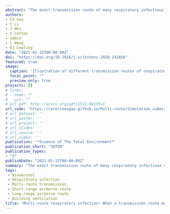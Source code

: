 ```yaml
---
abstract: "The exact transmission route of many respiratory infectious diseases remains a subject for debate to date. The relative contribution ratio of each transmission route is largely undetermined, which is affected by environmental conditions, human behaviour, the host and the microorganism. In this study, a detailed mathematical model is developed to investigate the relative contributions of different transmission routes to a multi-route transmitted respiratory infection. The following transmission routes are considered: long-range airborne transmission, short-range airborne transmission, direction inhalation of medium droplets or droplet nuclei, direct deposition of droplets of all sizes, direct and indirect contact route. It is illustrated that all transmission routes can dominate the total transmission risk under different scenarios. Influential parameters considered include the dose-response rate of different routes, droplet governing size that determines pathogen content in droplets, exposure distance, and pathogen dose transported to the hand of infector. Our multi-route transmission model provided a comprehensive but straightforward method to evaluate the probability of respiratory diseases transmission via different routes. It also established a basis for predicting the impact of individual-level intervention methods such as increasing close-contact distance and wearing protective masks."
authors:
- CX Gao
- Y Li
- J Wei
- S Cotton
- admin
- L Wang 
- BJ Cowling
date: "2021-01-15T00:00:00Z"
doi: "https://doi.org/10.1016/j.scitotenv.2020.141856"
featured: true
image:
  caption: 'Illustration of different transmission routes of respiratory disease in indoor environments. α is the spreading angle of the idealized respiratory jet of the infector and sij is the exposure distance.'
  focal_point: ""
  preview_only: true
projects: []
# links:
# - name: ""
#   url: ""
# url_pdf: http://arxiv.org/pdf/1512.04133v1
url_code: 'https://carolinexgao.github.io/Multi-route/Simulation_submission.html'
# url_dataset: ''
# url_poster: ''
# url_project: ''
# url_slides: ''
# url_source: ''
# url_video: ''
publication: '*Science of The Total Environment*'
publication_short: "SOTEN"
publication_types:
- "2"
publishDate: "2021-01-15T00:00:00Z"
summary: "The exact transmission route of many respiratory infectious diseases remains a subject for debate to date...."
tags:
 - Bioaerosol
 - Respiratory infection
 - Multi-route transmission
 - Short-range airborne route
 - Long-range airborne route
 - Building ventilation
title: "Multi-route respiratory infection: When a transmission route may dominate"
---
```

